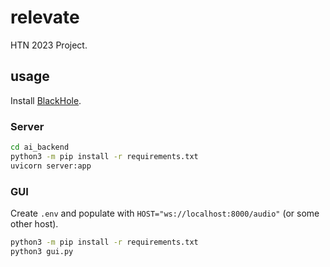 # relevate

HTN 2023 Project.

## usage

Install [BlackHole](https://github.com/ExistentialAudio/BlackHole).

### Server

```bash
cd ai_backend
python3 -m pip install -r requirements.txt
uvicorn server:app
```

### GUI

Create `.env` and populate with `HOST="ws://localhost:8000/audio"` (or some other host).

```bash
python3 -m pip install -r requirements.txt
python3 gui.py
```
